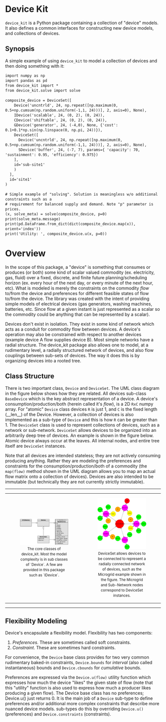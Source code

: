 

# Device Kit
`device_kit` is a Python package containing a collection of "device" models. It also defines a common interfaces for constructing new device models, and collections of devices.

## Synopsis
A simple example of using `device_kit` to model a collection of devices and then doing something with it:

    import numpy as np
    import pandas as pd
    from device_kit import *
    from device_kit.solve import solve

    composite_device = DeviceSet([
        Device('uncntrld', 24, np.repeat([np.maximum(0, 0.5+np.cumsum(np.random.uniform(-1,1, 24)))], 2, axis=0), None),
        IDevice('scalable', 24, (0, 2), (0, 24)),
        CDevice('shiftable', 24, (0, 2), (0, 24)),
        GDevice('generator', 24, (-4,0), None, {'cost': 0.1+0.1*np.sin(np.linspace(0, np.pi, 24))}),
        DeviceSet([
          Device('uncntrld', 24, np.repeat([np.maximum(0, 0.5+np.cumsum(np.random.uniform(-1,1, 24)))], 2, axis=0), None),
          SDevice('buffer', 24, (-7, 7), params={ 'capacity': 70, 'sustainment': 0.95, 'efficiency': 0.975})
        ],
        id='sub-site1'
        )
      ],
      id='site1'
    )

    # Simple example of "solving". Solution is meaningless w/o additional constraints such as a
    # requirement for balanced supply and demand. Note "p" parameter is prices.
    (x, solve_meta) = solve(composite_device, p=0)
    print(solve_meta.message)
    print(pd.DataFrame.from_dict(dict(composite_device.map(x)), orient='index'))
    print('Utility: ', composite_device.u(x, p=0))

# Overview
In the scope of this package, a "device" is something that consumes or produces (or both) some kind of scalar valued commodity (ex. electricity, gas, fluid) over a fixed, discrete, and finite future planning/scheduling horizon (ex. every hour of the next day, or every minute of the next hour, etc). What is modeled is merely the constraints on the commodity *flow* to/from the device and preferences for different feasible states of flow to/from the device. The library was created with the intent of providing simple models of electrical devices (gas generators, washing machines, batteries, etc. Since flow at a given instant is just represented as a scalar so the commodity could be anything that can be represented by a scalar).

Devices don't exist in isolation. They exist in some kind of network which acts as a conduit for commodity flow between devices. A device's operation may also be constrained with respect to another devices (example device A flow supplies device B). Most simple networks have a radial structure. The device_kit package also allows one to model, at a rudimentary level, a radially structured network of devices, and also flow couplings between sub-sets of devices. The way it does this is by organizing devices into a rooted tree.

## Class Structure
There is two important class, `Device` and `DeviceSet`. The UML class diagram in the figure below shows how they are related. All devices sub-class `BaseDevice` which is the key abstract representation of a device. A device's consumption/production/both (herein called it's *flow*), is a 2D `RxC` numpy array. For "atomic" `Device` class devices `R` is just 1, and `C` is the fixed length (\_\_len\_\_) of the Device. However, a collection of devices is also implemented as a sub-type of `Device` and this is how `R` can be greater than 1. The `DeviceSet` class is used to represent collections of devices, such as a network or sub-network. `DeviceSet` allows devices to be organized into an arbitrarily deep tree of devices. An example is shown in the figure below. Atomic device always occur at the leaves. All internal nodes, and entire tree itself are `DeviceSet` instances.

Note that all devices are intended stateless; they are not actively consuming producing anything. Rather they are modeling the preferences and constraints for the consumption/production/both of a commodity (the `map(flow)` method shown in the UML diagram allows you to map an actual flow matrix onto a collection of devices). Devices are also intended to be immutable (but technically they are not currently strictly immutable).

---

<table style="width: 100%; text-align: center;">
  <tr>
    <td style="width: 50%;">
        <figure>
            <a name='f1'><img width='460px' name='f1' src='docs/img/uml-cd.png'/></a><br/>
            <small>The core classes of device_kit. Most the model complexity is in sub classes of `Device`. A few are provided in this package such as `IDevice`. </small>
        </figure>
    </td>
    <td>
        <figure>
            <a name='f2'><img width='460px' name='f2' src='docs/img/tree-of-smart-homes-op-e-phys.jpg'/></a><br/>
            <small>DeviceSet allows devices to be connected to represent a radially connected network of devices, such as the Microgrid example shown in the figure. The Microgrid and Sub-Network nodes correspond to DeviceSet instances.</small>
        </figure>
    </td>
  </tr>
</table>


---

## Flexibility Modeling
Device's encapsulate a flexibility model. Flexibility has two components:

  1. *Preferences*. These are sometimes called soft constraints.
  2. *Constraint*. These are sometimes hard constraints.

For convenience, the `Device` base class provides for two very common rudimentary baked-in constraints, `Device.bounds` for *interval* (also called instantaneous) bounds and `Device.cbounds` for *cumulative* bounds.



Preferences are expressed via the `Device.u(flow)` utility function which expresses how much the device "likes" the given state of flow (note that this "utility" function is also used to express how much a producer likes producing a given flow). The Device base class has no preferences; Device.u() just returns 0. It is the main job of a `Device` sub-type to define preferences and/or additional more complex constraints that describe more nuanced device models. sub-types do this by overriding `Device.u()` (preferences) and `Device.constraints` (constraints).
